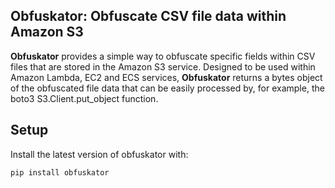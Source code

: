 ## Obfuskator: Obfuscate CSV file data within Amazon S3
**Obfuskator** provides a simple way to obfuscate specific fields within CSV files that are stored in the Amazon S3 service.
Designed to be used within Amazon Lambda, EC2 and ECS services, **Obfuskator** returns a bytes object of the obfuscated file data that
can be easily processed by, for example, the boto3 S3.Client.put_object function.


## Setup
Install the latest version of obfuskator with:
```
pip install obfuskator
```